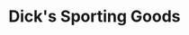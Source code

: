 ---
title: "Dick's Sporting Goods"
url: /miami/dicks-sporting-goods-north-miami-avenue/
shop: sports
---